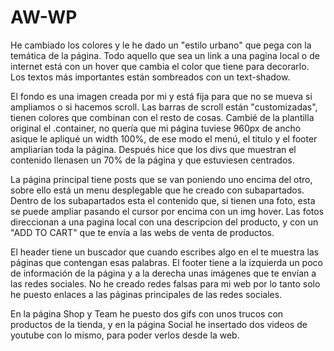 # AW-WP
He cambiado los colores y le he dado un "estilo urbano" que pega con la temática de la página. Todo aquello que sea un link
a una pagina local o de internet está con un hover que cambia el color que tiene para decorarlo. Los textos más importantes
están sombreados con un text-shadow. 

El fondo es una imagen creada por mi y está fija para que no se mueva si ampliamos o si hacemos scroll. Las barras de scroll están
"customizadas", tienen colores que combinan con el resto de cosas. Cambié de la plantilla original el .container, no quería que mi página
tuviese 960px de ancho asique le apliqué un width 100%, de ese modo el menú, el titulo y el footer ampliarían toda la página. Después hice
que los divs que muestran el contenido llenasen un 70% de la página y que estuviesen centrados.

La página principal tiene posts que se van poniendo uno encima del otro, sobre ello está un menu desplegable que he creado con subapartados.
Dentro de los subapartados esta el contenido que, si tienen una foto, esta se puede ampliar pasando el cursor por encima con un img hover.
Las fotos direccionan a una pagina local con una descripcion del producto, y con un "ADD TO CART" que te envía a las webs de venta de
productos.

El header tiene un buscador que cuando escribes algo en el te muestra las páginas que contengan esas palabras. El footer tiene a la
izquierda un poco de información de la página y a la derecha unas imágenes que te envían a las redes sociales. No he creado redes
falsas para mi web por lo tanto solo he puesto enlaces a las páginas principales de las redes sociales.

En la página Shop y Team he puesto dos gifs con unos trucos con productos de la tienda, y en la página Social he insertado dos videos de 
youtube con lo mismo, para poder verlos desde la web.
